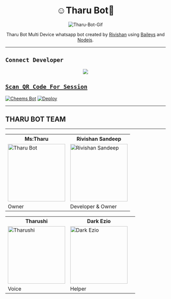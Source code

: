 

<h1 align="center">☺️Tharu Bot💞<br></h1>
<p align="center">
<img src="https://i.ibb.co/3pJvPsW/Tharu-Bot-Gif.gif " alt="Tharu-Bot-Gif" border="0" />
</p>

<p align="center">
Tharu Bot Multi Device whatsapp bot created by <a href="https://github.com/RiviMAX" target="_blank">Rivishan</a> using <a href="https://github.com/adiwajshing/Baileys" target="_blank">Baileys</a> and <a href="https://github.com/nodejs" target="_blank">Nodejs</a>.
</p>

-------

## ```Connect Developer```
<p align="center">
<a href="https://wa.me/94789864930"><img src="https://img.shields.io/badge/Contact Rivishan-25D366?style=for-the-badge&logo=whatsapp&logoColor=white" />
</p>

## `Scan QR Code For Session`
[![Cheems Bot](https://repl.it/badge/github/quiec/whatsasena)](https://replit.com/@RIVISHANSANDEE1/Tharu-Bot-Multi-Device-Qr-Code-Genarator?output%20only=1&lite=1#index.js)
[![Deploy](https://www.herokucdn.com/deploy/button.svg)](https://heroku.com/deploy?template=https://github.com/RiviMAX/Tharu-Bot-MD)

***
<div aline='left'><h2> THARU BOT TEAM </h2></div>

***

<table><tr><th>Ms:Tharu</th><th>Rivishan Sandeep </th></tr><tr><td><a href="https://github.com/RiviMAX"><img src="https://i.ibb.co/S6K3b9Y/Tharu-Bot-2.jpg" width="180" alt="Tharu Bot"></a></td><td><a href="https://github.com/RiviMAX"><img src="https://i.ibb.co/CWf55nv/Rivi.jpg " width="180" alt="Rivishan Sandeep"></a></td></tr><tr><td>Owner</td><td>Developer & Owner </td></tr></table><table><tr><th>Tharushi</th><th>Dark Ezio</th></tr><tr><td><a href="https://github.com/RiviMAX"><img src="https://i.ibb.co/Zf22J1r/Besty-54.jpg" width="180" alt="Tharushi"></a></td><td><a href="https://github.com/RiviMAX"><img src="https://i.ibb.co/tZdmPkP/Dark-Ezio.jpg" width="180" alt="Dark Ezio"></a></td><td><a href="https://github.com/AiDarkEzio"></a></td></tr><tr><td>Voice</td><td>Helper</td></tr></table>
